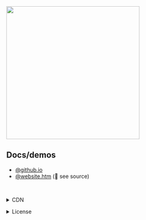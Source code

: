 <img src="https://mntn-dev.github.io/z.js/z.js.png" height="350" width="350"/>

Docs/demos
---
* <a href="https://mntn-dev.github.io/z.js/">@github.io</a>
* <a href="https://mntn-dev.github.io/z.js/website.htm">@website.htm</a> (📃 see source)

<br/><details><summary>CDN</summary><code>https://cdn.jsdelivr.net/gh/mntn-dev/z.js@0.2/z.min.js</code></details>
<details><summary>License</summary><strong>MIT</strong></details>
